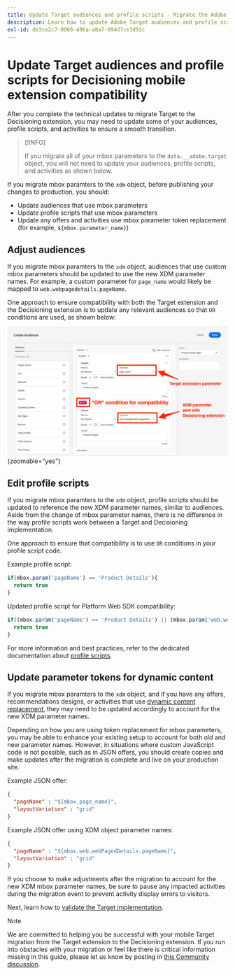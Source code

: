 ```yaml
---
title: Update Target audiences and profile scripts - Migrate the Adobe Target implementation in your mobile app to the Adobe Journey Optimizer - Decisioning extension
description: Learn how to update Adobe Target audiences and profile scripts for compatibility with the Decisioning extension.
exl-id: de3ce2c7-0066-496a-a8a7-994d7ce3d92c
---
```

# Update Target audiences and profile scripts for Decisioning mobile extension compatibility


After you complete the technical updates to migrate Target to the Decisioning extension, you may need to update some of your audiences, profile scripts, and activities to ensure a smooth transition. 

>[!INFO]
>
>If you migrate all of your mbox parameters to the `data.__adobe.target` object, you will not need to update your audiences, profile scripts, and activities as shown below.


If you migrate mbox paramters to the `xdm` object, before publishing your changes to production, you should:

* Update audiences that use mbox parameters
* Update profile scripts that use mbox parameters
* Update any offers and activities use mbox parameter token replacement (for example, `${mbox.parameter_name}`)

## Adjust audiences

If you migrate mbox paramters to the `xdm` object, audiences that use custom mbox parameters should be updated to use the new XDM parameter names. For example, a custom parameter for `page_name` would likely be mapped to `web.webpagedetails.pageName`.

One approach to ensure compatibility with both the Target extension and the Decisioning extension is to update any relevant audiences so that `OR` conditions are used, as shown below:

![How to view update a Target audience for Decisioning extension compatibility](assets/target-audience-update.png){zoomable="yes"}

## Edit profile scripts
 
If you migrate mbox paramters to the `xdm` object, profile scripts should be updated to reference the new XDM parameter names, similar to audiences. Aside from the change of mbox parameter names, there is no difference in the way profile scripts work between a Target and Decisioning implementation.

One approach to ensure that compatibility is to use `OR` conditions in your profile script code.

Example profile script: 

```Javascript
if(mbox.param('pageName') == 'Product Details'){
  return true
}
```

Updated profile script for Platform Web SDK compatibility:

```Javascript
if((mbox.param('pageName') == 'Product Details') || (mbox.param('web.webPageDetails.pageName') =='Product Details')){
  return true
}
```

For more information and best practices, refer to the dedicated documentation about [profile scripts](https://experienceleague.adobe.com/en/docs/target/using/audiences/visitor-profiles/profile-parameters). 

## Update parameter tokens for dynamic content

If you migrate mbox paramters to the `xdm` object, and if you have any offers, recommendations designs, or activities that use [dynamic content replacement](https://experienceleague.adobe.com/en/docs/target/using/experiences/offers/passing-profile-attributes-to-the-html-offer), they may need to be updated accordingly to account for the new XDM parameter names.

Depending on how you are using token replacement for mbox parameters, you may be able to enhance your existing setup to account for both old and new parameter names. However, in situations where custom JavaScript code is not possible, such as in JSON offers, you should create copies and make updates after the migration is complete and live on your production site.

Example JSON offer:

```JSON
{
  "pageName" : "${mbox.page_name}",
  "layoutVariation" : "grid"
}
```

Example JSON offer using XDM object parameter names:

```JSON
{
  "pageName" : "${mbox.web.webPagedDetails.pageName}",
  "layoutVariation" : "grid"
}
```

If you choose to make adjustments after the migration to account for the new XDM mbox parameter names, be sure to pause any impacted activities during the migration event to prevent activity display errors to visitors.


Next, learn how to [validate the Target implementation](validate.md).

>[!NOTE]
>
>We are committed to helping you be successful with your mobile Target migration from the Target extension to the Decisioning extension. If you run into obstacles with your migration or feel like there is critical information missing in this guide, please let us know by posting in [this Community discussion](https://experienceleaguecommunities.adobe.com/t5/adobe-experience-platform-data/tutorial-discussion-migrate-target-from-at-js-to-web-sdk/m-p/575587#M463).
